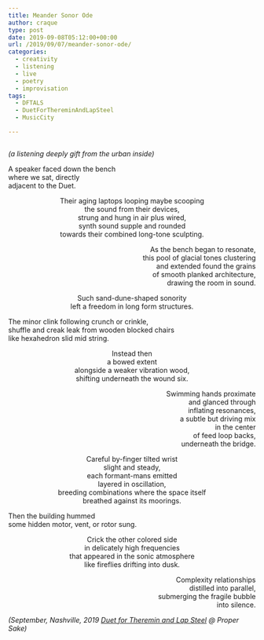```yaml
---
title: Meander Sonor Ode
author: craque
type: post
date: 2019-09-08T05:12:00+00:00
url: /2019/09/07/meander-sonor-ode/
categories:
  - creativity
  - listening
  - live
  - poetry
  - improvisation
tags:
  - DFTALS
  - DuetForThereminAndLapSteel
  - MusicCity

---
```

<img src="/img/2019/09/D447A3C3-83A9-4A74-8A0D-ED4E9AA3EED6-1024x519.jpeg" alt="" class="wp-image-1158" srcset="/img/2019/09/D447A3C3-83A9-4A74-8A0D-ED4E9AA3EED6-1024x519.jpeg 1024w, /img/2019/09/D447A3C3-83A9-4A74-8A0D-ED4E9AA3EED6-300x152.jpeg 300w, /img/2019/09/D447A3C3-83A9-4A74-8A0D-ED4E9AA3EED6-768x390.jpeg 768w" sizes="(max-width: 1024px) 100vw, 1024px" />

_(a listening deeply gift from the urban inside)_

<p style="text-align:left">
  A speaker faced down the bench<br />where we sat, directly<br />adjacent to the Duet.
</p>

<p style="text-align:center">
  Their aging laptops looping maybe scooping<br />the sound from their devices,<br />strung and hung in air plus wired,<br />synth sound supple and rounded<br />towards their combined long-tone sculpting.
</p>

<p style="text-align:right">
  As the bench began to resonate,<br />this pool of glacial tones clustering<br />and extended found the grains<br />of smooth planked architecture,<br />drawing the room in sound.
</p>

<p style="text-align:center">
  Such sand-dune-shaped sonority<br />left a freedom in long form structures.<br />
</p>

<p style="text-align:left">
  The minor clink following crunch or crinkle,<br />shuffle and creak leak from wooden blocked chairs<br />like hexahedron slid mid string.
</p>

<p style="text-align:center">
  Instead then<br />a bowed extent<br />alongside a weaker vibration wood,<br />shifting underneath the wound six.
</p>

<p style="text-align:right">
  Swimming hands proximate<br />and glanced through<br />inflating resonances,<br />a subtle but driving mix<br />in the center<br />of feed loop backs,<br />underneath the bridge.<br />
</p>

<p style="text-align:center">
  Careful by-finger tilted wrist<br />slight and steady,<br />each formant-mans emitted<br />layered in oscillation,<br />breeding combinations where the space itself<br />breathed against its moorings.
</p>

<p style="text-align:left">
  Then the building hummed<br />some hidden motor, vent, or rotor sung.<br />
</p>

<p style="text-align:center">
  Crick the other colored side<br />in delicately high frequencies<br />that appeared in the sonic atmosphere<br />like fireflies drifting into dusk.
</p>

<p style="text-align:right">
  Complexity relationships<br />distilled into parallel,<br />submerging the fragile bubble<br />into silence.
</p>

_(September, Nashville, 2019
[Duet for Theremin and Lap Steel][1] @ Proper Sake)_

 [1]: https://dftals.bandcamp.com/
